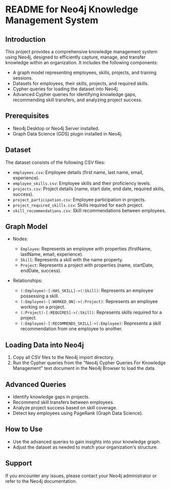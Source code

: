# README for Neo4j Knowledge Management System

## Introduction

This project provides a comprehensive knowledge management system using Neo4j, designed to efficiently capture, manage, and transfer knowledge within an organization. It includes the following components:

* A graph model representing employees, skills, projects, and training sessions.
* Datasets for employees, their skills, projects, and required skills.
* Cypher queries for loading the dataset into Neo4j.
* Advanced Cypher queries for identifying knowledge gaps, recommending skill transfers, and analyzing project success.

## Prerequisites

* Neo4j Desktop or Neo4j Server installed.
* Graph Data Science (GDS) plugin installed in Neo4j.

## Dataset

The dataset consists of the following CSV files:

* `employees.csv`: Employee details (first name, last name, email, experience).
* `employee_skills.csv`: Employee skills and their proficiency levels.
* `projects.csv`: Project details (name, start date, end date, required skills, success).
* `project_participation.csv`: Employee participation in projects.
* `project_required_skills.csv`: Skills required for each project.
* `skill_recommendations.csv`: Skill recommendations between employees.

## Graph Model

* Nodes:

  * `Employee`: Represents an employee with properties (firstName, lastName, email, experience).
  * `Skill`: Represents a skill with the name property.
  * `Project`: Represents a project with properties (name, startDate, endDate, success).

* Relationships:

  * `(:Employee)-[:HAS_SKILL]->(:Skill)`: Represents an employee possessing a skill.
  * `(:Employee)-[:WORKED_ON]->(:Project)`: Represents an employee working on a project.
  * `(:Project)-[:REQUIRES]->(:Skill)`: Represents skills required for a project.
  * `(:Employee)-[:RECOMMENDS_SKILL]->(:Employee)`: Represents a skill recommendation from one employee to another.

## Loading Data into Neo4j

1. Copy all CSV files to the Neo4j import directory.
2. Run the Cypher queries from the "Neo4j Cypher Queries For Knowledge Management" text document in the Neo4j Browser to load the data.

## Advanced Queries

* Identify knowledge gaps in projects.
* Recommend skill transfers between employees.
* Analyze project success based on skill coverage.
* Detect key employees using PageRank (Graph Data Science).

## How to Use

* Use the advanced queries to gain insights into your knowledge graph.
* Adjust the dataset as needed to match your organization's structure.

## Support

If you encounter any issues, please contact your Neo4j administrator or refer to the Neo4j documentation.

